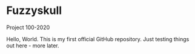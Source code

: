 # Fuzzyskull
Project 100-2020

Hello, World. This is my first official GitHub repository. Just testing things out here - more later.
